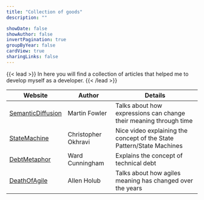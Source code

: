 ```yaml
---
title: "Collection of goods"
description: ""

showDate: false
showAuthor: false
invertPagination: true
groupByYear: false
cardView: true
sharingLinks: false
---
```


{{< lead >}}
In here you will find a collection of articles that helped me to develop myself as a developer.
{{< /lead >}}

| Website                                                                    | Author             | Details                                                               |
|----------------------------------------------------------------------------|--------------------|-----------------------------------------------------------------------|
| [SemanticDiffusion](https://martinfowler.com/bliki/SemanticDiffusion.html) | Martin Fowler      | Talks about how expressions can change their meaning through time     |
| [StateMachine](https://www.youtube.com/watch?v=N12L5D78MAA)                | Christopher Okhravi | Nice video explaining the concept of the State Pattern/State Machines |
| [DebtMetaphor](https://www.youtube.com/watch?v=pqeJFYwnkjE)                | Ward Cunningham    | Explains the concept of technical debt                                |
| [DeathOfAgile](https://www.youtube.com/watch?v=vSnCeJEka_s)                | Allen Holub    | Talks about how agiles meaning has changed over the years                 |
